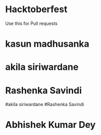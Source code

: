 # Hacktoberfest
Use this for Pull requests

# kasun madhusanka
# akila siriwardane
# Rashenka Savindi
#akila siriwardane
#Rashenka Savindi
# Abhishek Kumar Dey

